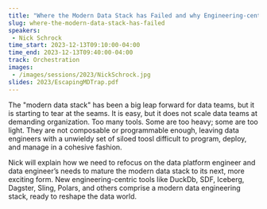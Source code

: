 ```yaml
---
title: "Where the Modern Data Stack has Failed and why Engineering-centric Tools will Reshape the Data World"
slug: where-the-modern-data-stack-has-failed
speakers:
 - Nick Schrock
time_start: 2023-12-13T09:10:00-04:00
time_end: 2023-12-13T09:40:00-04:00
track: Orchestration
images:
 - /images/sessions/2023/NickSchrock.jpg
slides: 2023/EscapingMDTrap.pdf 
---
```


The "modern data stack" has been a big leap forward for data teams, but it is starting to tear at the seams. It is easy, but it does not scale data teams at demanding organization. Too many tools. Some are too heavy; some are too light. They are not composable or programmable enough, leaving data engineers with a unwieldy set of siloed toosl difficult to program, deploy, and manage in a cohesive fashion.
 
Nick will explain how we need to refocus on the data platform engineer and data engineer’s needs to mature the modern data stack to its next, more exciting form. New engineering-centric tools like DuckDb, SDF, Iceberg, Dagster, Sling, Polars, and others comprise a modern data engineering stack, ready to reshape the data world.